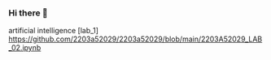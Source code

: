 ### Hi there 👋
artificial intelligence [lab_1]
https://github.com/2203a52029/2203a52029/blob/main/2203A52029_LAB_02.ipynb



